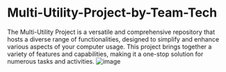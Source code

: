 # Multi-Utility-Project-by-Team-Tech
The Multi-Utility Project is a versatile and comprehensive repository that hosts a diverse range of functionalities, designed to simplify and enhance various aspects of your computer usage. This project brings together a variety of features and capabilities, making it a one-stop solution for numerous tasks and activities.
![image](https://github.com/VickyK07/Multi-Utility-Project-by-Team-Tech/assets/110778367/76ba6f06-d04a-43fa-9e2a-8965ba52ce3e)

